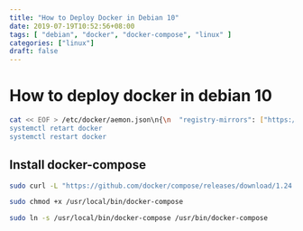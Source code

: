 ```yaml
---
title: "How to Deploy Docker in Debian 10"
date: 2019-07-19T10:52:56+08:00
tags: [ "debian", "docker", "docker-compose", "linux" ]
categories: ["linux"]
draft: false
---
```


# How to deploy docker in debian 10




```bash
cat << EOF > /etc/docker/aemon.json\n{\n  "registry-mirrors": ["https://docker.mirrors.ustc.edu.cn/"]\n}\n\nEOF
systemctl retart docker
systemctl restart docker
```



## Install docker-compose

```bash
sudo curl -L "https://github.com/docker/compose/releases/download/1.24.0/docker-compose-$(uname -s)-$(uname -m)" -o /usr/local/bin/docker-compose

sudo chmod +x /usr/local/bin/docker-compose

sudo ln -s /usr/local/bin/docker-compose /usr/bin/docker-compose
```
